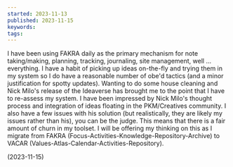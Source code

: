 ```yaml
---
started: 2023-11-13
published: 2023-11-15
keywords: 
tags:
---
```

I have been using FAKRA daily as the primary mechanism for  note taking/making, planning, tracking, journaling, site management, well ...  everything.  I have a habit of picking up ideas on-the-fly and trying them in my system so I do have a reasonable number of obe'd tactics (and a minor justification for spotty updates). Wanting to do some house cleaning and Nick Milo's release of the Ideaverse has brought me to the point that I have to re-assess my system.  I have been impressed by Nick Milo's thought process and integration of ideas floating in the PKM/Creatives community. I also have a few issues with his solution (but realistically, they are likely my issues rather than his),  you can be the judge. This means that there is a fair amount of churn in my toolset.  I will be offering my thinking on this as I migrate from FAKRA (Focus-Activities-Knowledge-Repository-Archive) to VACAR (Values-Atlas-Calendar-Activities-Repository). 

(2023-11-15)